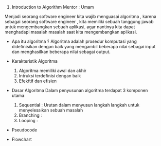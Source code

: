 1. Introduction to Algorithm
Mentor : Umam

Menjadi seorang software engineer kita wajib menguasai algoritma , karena sebagai seorang software engineer , kita memiliki sebuah tanggung jawab untuk mengembangkan
sebuah aplikasi, agar nantinya kita dapat menghadapi masalah masalah saat kita mengembangkan aplikasi.

- Apa itu algoritma ?
    Algoritma adalah prosedur komputasi yang didefinisikan dengan baik yang mengambil beberapa nilai sebagai input dan menghasilkan beberapa nilai sebagai output.

- Karakteristik Algoritma
    1. Algoritma memiliki awal dan akhir
    2. Intruksi terdefinisi dengan baik 
    3. Efekftif dan efisien
- Dasar Algoritma
    Dalam penyusunan algoritma terdapat 3 komponen utama
    1. Sequential : Urutan dalam menyusun langkah langkah untuk menyelesaikan sebuah masalah
    2. Branching :
    3. Looping :

- Pseudocode

- Flowchart